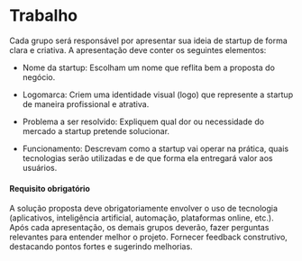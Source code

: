 # Trabalho
Cada grupo será responsável por apresentar sua ideia de startup de forma clara e criativa. A apresentação deve conter os seguintes elementos:

- Nome da startup: Escolham um nome que reflita bem a proposta do negócio.

- Logomarca: Criem uma identidade visual (logo) que represente a startup de maneira profissional e atrativa.

- Problema a ser resolvido: Expliquem qual dor ou necessidade do mercado a startup pretende solucionar.

- Funcionamento: Descrevam como a startup vai operar na prática, quais tecnologias serão utilizadas e de que forma ela entregará valor aos usuários.

#### Requisito obrigatório
A solução proposta deve obrigatoriamente envolver o uso de tecnologia (aplicativos, inteligência artificial, automação, plataformas online, etc.). Após cada apresentação, os demais grupos deverão, fazer perguntas relevantes para entender melhor o projeto. Fornecer feedback construtivo, destacando pontos fortes e sugerindo melhorias.